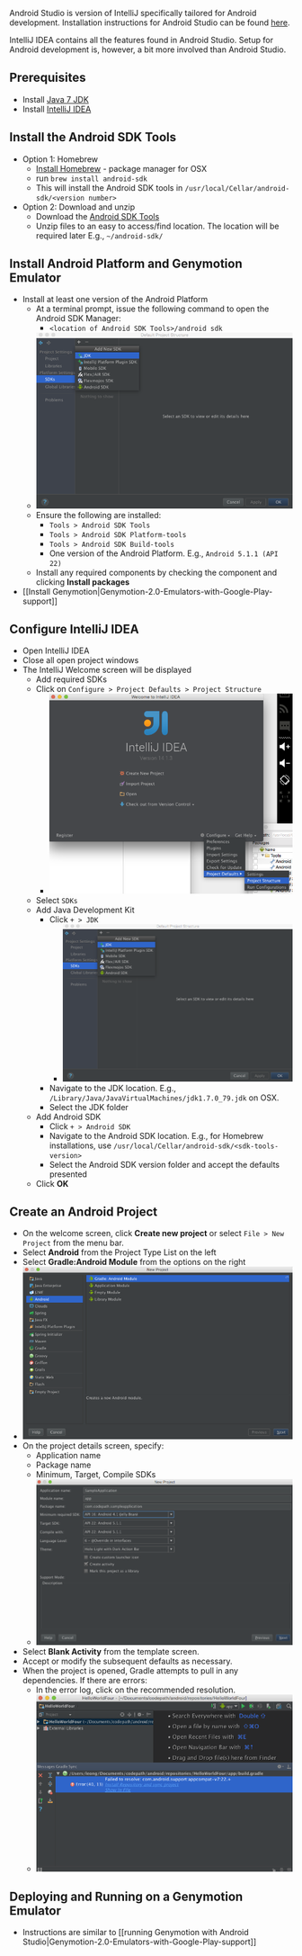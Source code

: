 Android Studio is version of IntelliJ specifically tailored for Android development.  Installation instructions for Android Studio can be found [here](http://goo.gl/X2SVFR).

IntelliJ IDEA contains all the features found in Android Studio.  Setup for Android development is, however, a bit more involved than Android Studio.

## Prerequisites
* Install [Java 7 JDK](http://www.oracle.com/technetwork/java/javase/downloads)
* Install [IntelliJ IDEA](https://www.jetbrains.com/idea/download/)

## Install the Android SDK Tools
* Option 1: Homebrew
  * [Install Homebrew](http://brew.sh/) - package manager for OSX
  * run `brew install android-sdk`
  * This will install the Android SDK tools in `/usr/local/Cellar/android-sdk/<version number>`
* Option 2: Download and unzip
  * Download the [Android SDK Tools](https://developer.android.com/sdk/installing/index.html?pkg=tools)
  * Unzip files to an easy to access/find location.  The location will be required later E.g., `~/android-sdk/`

## Install Android Platform and Genymotion Emulator
* Install at least one version of the Android Platform
  * At a terminal prompt, issue the following command to open the Android SDK Manager:
    * `<location of Android SDK Tools>/android sdk`
  * ![Android SDK Manager](https://raw.githubusercontent.com/codepath/android_guides/master/images/intellij_idea_add_sdk.png)
  * Ensure the following are installed:
    * `Tools > Android SDK Tools`
    * `Tools > Android SDK Platform-tools`
    * `Tools > Android SDK Build-tools`
    * One version of the Android Platform.  E.g., `Android 5.1.1 (API 22)`
  * Install any required components by checking the component and clicking **Install packages**
* [[Install Genymotion|Genymotion-2.0-Emulators-with-Google-Play-support]]

## Configure IntelliJ IDEA
* Open IntelliJ IDEA
* Close all open project windows
* The IntelliJ Welcome screen will be displayed
  * Add required SDKs
  * Click on `Configure > Project Defaults > Project Structure`
    * ![welcome screen](https://raw.githubusercontent.com/codepath/android_guides/master/images/intellij_idea_welcome_screen.png)
  * Select `SDKs`
  * Add Java Development Kit
    * Click `+ > JDK`
      * ![Add JDK](https://raw.githubusercontent.com/codepath/android_guides/master/images/intellij_idea_add_sdk.png)
    * Navigate to the JDK location.  E.g., `/Library/Java/JavaVirtualMachines/jdk1.7.0_79.jdk` on OSX.
    * Select the JDK folder
  * Add Android SDK
    * Click `+ > Android SDK`
    * Navigate to the Android SDK location.  E.g., for Homebrew installations, use `/usr/local/Cellar/android-sdk/<sdk-tools-version>`
    * Select the Android SDK version folder and accept the defaults presented
  * Click **OK**

## Create an Android Project
* On the welcome screen, click **Create new project** or select `File > New Project` from the menu bar.
* Select **Android** from the Project Type List on the left
* Select **Gradle:Android Module** from the options on the right
* ![project type selection](https://github.com/codepath/android_guides/blob/master/images/intellij_idea_new_project_type.png)
* On the project details screen, specify:
  * Application name
  * Package name
  * Minimum, Target, Compile SDKs
  * ![project details](https://github.com/codepath/android_guides/blob/master/images/intellij_idea_project_details.png)
* Select **Blank Activity** from the template screen.
* Accept or modify the subsequent defaults as necessary.
* When the project is opened, Gradle attempts to pull in any dependencies.  If there are errors:
  * In the error log, click on the recommended resolution.
  * ![missing repository](https://raw.githubusercontent.com/codepath/android_guides/master/images/intellij_idea_missing_dependency.png)

## Deploying and Running on a Genymotion Emulator
* Instructions are similar to [[running Genymotion with Android Studio|Genymotion-2.0-Emulators-with-Google-Play-support]]